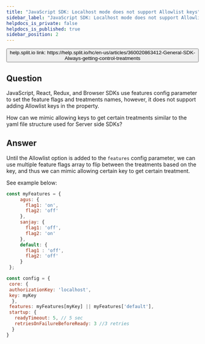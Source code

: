 ```yaml
---
title: "JavaScript SDK: Localhost mode does not support Allowlist keys"
sidebar_label: "JavaScript SDK: Localhost mode does not support Allowlist keys"
helpdocs_is_private: false
helpdocs_is_published: true
sidebar_position: 2
---
```


<p>
  <button style={{borderRadius:'8px', border:'1px', fontFamily:'Courier New', fontWeight:'800', textAlign:'left'}}> help.split.io link: https://help.split.io/hc/en-us/articles/360020863412-General-SDK-Always-getting-control-treatments </button>
</p>

## Question

JavaScript, React, Redux, and Browser SDKs use features config parameter to set the feature flags and treatments names, however, it does not support adding Allowlist keys in the property.

How can we mimic allowing keys to get certain treatments similar to the yaml file structure used for  Server side SDKs?

## Answer

Until the Allowlist option is added to the `features` config parameter, we can use multiple feature flags array to flip between the treatments based on the key, and thus we can mimic allowing certain key to get certain treatment.

See example below:
```javascript
const myFeatures = {
     agus: {
       flag1: 'on',
       flag2: 'off'
     },
     sanjay: {
       flag1: 'off',
       flag2: 'on'
     },
     default: {
       flag1 : 'off',
       flag2: 'off'
     }
 };

const config = {
 core: {
 authorizationKey: 'localhost',
 key: myKey
  },
 features: myFeatures[myKey] || myFeatures['default'],
 startup: {
   readyTimeout: 5, // 5 sec
   retriesOnFailureBeforeReady: 3 //3 retries
  }
}
```